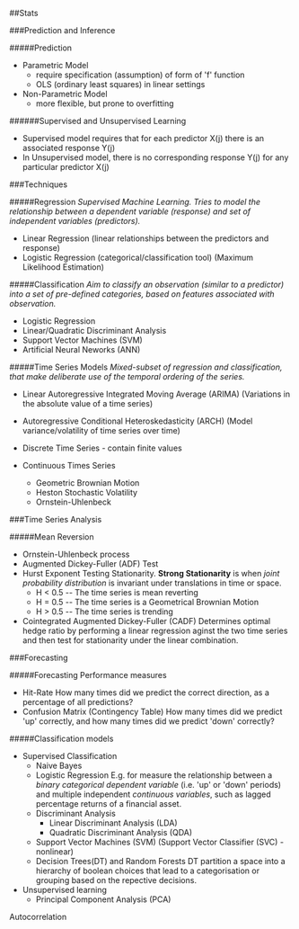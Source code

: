 ##Stats

###Prediction and Inference

#####Prediction

* Parametric Model
    - require specification (assumption) of form of 'f' function 
    - OLS (ordinary least squares) in linear settings
* Non-Parametric Model
    - more flexible, but prone to overfitting

######Supervised and Unsupervised Learning

* Supervised model requires that for each predictor X(j) there is an associated 
  response Y(j)
* In Unsupervised model, there is no corresponding response Y(j) for any
  particular predictor X(j)

###Techniques

#####Regression
*Supervised Machine Learning. Tries to model the relationship between a dependent 
variable (response) and set of independent variables (predictors).*

* Linear Regression (linear relationships between the predictors and response)
* Logistic Regression (categorical/classification tool) (Maximum Likelihood Estimation)

#####Classification
*Aim to classify an observation (similar to a predictor) into a set of pre-defined
categories, based on features associated with observation.*

* Logistic Regression
* Linear/Quadratic Discriminant Analysis
* Support Vector Machines (SVM)
* Artificial Neural Neworks (ANN)

#####Time Series Models
*Mixed-subset of regression and classification, that make deliberate use 
of the temporal ordering of the series.*

* Linear Autoregressive Integrated Moving Average (ARIMA)
  (Variations in the absolute value of a time series)
* Autoregressive Conditional Heteroskedasticity (ARCH)
  (Model variance/volatility of time series over time)

* Discrete Time Series - contain finite values
* Continuous Times Series
    - Geometric Brownian Motion
    - Heston Stochastic Volatility
    - Ornstein-Uhlenbeck

###Time Series Analysis

#####Mean Reversion

* Ornstein-Uhlenbeck process
* Augmented Dickey-Fuller (ADF) Test
* Hurst Exponent
  Testing Stationarity. **Strong Stationarity** is when *joint probability distribution* 
  is invariant under translations in time or space.
    * H < 0.5 -- The time series is mean reverting
    * H = 0.5 -- The time series is a Geometrical Brownian Motion
    * H > 0.5 -- The time series is trending
* Cointegrated Augmented Dickey-Fuller (CADF)
  Determines optimal hedge ratio by performing a linear regression aginst the two 
  time series and then test for stationarity under the linear combination.

###Forecasting

#####Forecasting Performance measures

* Hit-Rate
  How many times did we predict the correct direction, as a percentage of all predictions?
* Confusion Matrix (Contingency Table)
  How many times did we predict 'up' correctly, and how many times did we 
  predict 'down' correctly?

#####Classification models

* Supervised Classification
  - Naive Bayes
  - Logistic Regression
    E.g. for measure the relationship between a *binary categorical dependent variable* 
    (i.e. 'up' or 'down' periods) and multiple independent *continuous variables*, such as
    lagged percentage returns of a financial asset.
  - Discriminant Analysis
      + Linear Discriminant Analysis (LDA)
      + Quadratic Discriminant Analysis (QDA)
  - Support Vector Machines (SVM) (Support Vector Classifier (SVC) - nonlinear)
  - Decision Trees(DT) and Random Forests
    DT partition a space into a hierarchy of boolean choices that lead to a categorisation
    or grouping based on the repective decisions.
* Unsupervised learning
  - Principal Component Analysis (PCA)

Autocorrelation